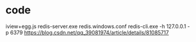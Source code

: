 # code 
iview+egg.js
redis-server.exe redis.windows.conf
redis-cli.exe -h 127.0.0.1 -p 6379
https://blog.csdn.net/qq_39081974/article/details/81085717